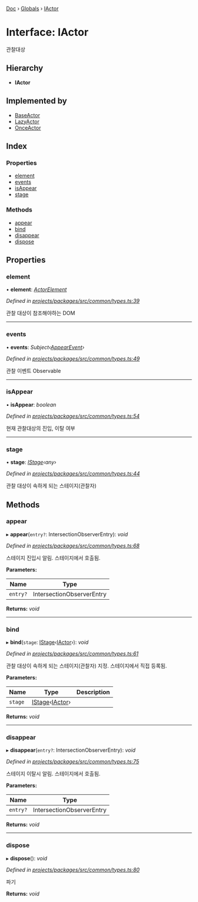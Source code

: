 [Doc](../README.md) › [Globals](../globals.md) › [IActor](iactor.md)

# Interface: IActor

관찰대상

## Hierarchy

* **IActor**

## Implemented by

* [BaseActor](../classes/baseactor.md)
* [LazyActor](../classes/lazyactor.md)
* [OnceActor](../classes/onceactor.md)

## Index

### Properties

* [element](iactor.md#element)
* [events](iactor.md#events)
* [isAppear](iactor.md#isappear)
* [stage](iactor.md#stage)

### Methods

* [appear](iactor.md#appear)
* [bind](iactor.md#bind)
* [disappear](iactor.md#disappear)
* [dispose](iactor.md#dispose)

## Properties

###  element

• **element**: *[ActorElement](../globals.md#actorelement)*

*Defined in [projects/packages/src/common/types.ts:39](https://github.com/molgga/jood-appearer/blob/fe8cce9/projects/packages/src/common/types.ts#L39)*

관찰 대상이 참조해야하는 DOM

___

###  events

• **events**: *Subject‹[AppearEvent](../classes/appearevent.md)›*

*Defined in [projects/packages/src/common/types.ts:49](https://github.com/molgga/jood-appearer/blob/fe8cce9/projects/packages/src/common/types.ts#L49)*

관찰 이벤트 Observable

___

###  isAppear

• **isAppear**: *boolean*

*Defined in [projects/packages/src/common/types.ts:54](https://github.com/molgga/jood-appearer/blob/fe8cce9/projects/packages/src/common/types.ts#L54)*

현재 관찰대상의 진입, 이탈 여부

___

###  stage

• **stage**: *[IStage](istage.md)‹any›*

*Defined in [projects/packages/src/common/types.ts:44](https://github.com/molgga/jood-appearer/blob/fe8cce9/projects/packages/src/common/types.ts#L44)*

관찰 대상이 속하게 되는 스테이지(관찰자)

## Methods

###  appear

▸ **appear**(`entry?`: IntersectionObserverEntry): *void*

*Defined in [projects/packages/src/common/types.ts:68](https://github.com/molgga/jood-appearer/blob/fe8cce9/projects/packages/src/common/types.ts#L68)*

스테이지 진입시 알림.
스테이지에서 호출됨.

**Parameters:**

Name | Type |
------ | ------ |
`entry?` | IntersectionObserverEntry |

**Returns:** *void*

___

###  bind

▸ **bind**(`stage`: [IStage](istage.md)‹[IActor](iactor.md)›): *void*

*Defined in [projects/packages/src/common/types.ts:61](https://github.com/molgga/jood-appearer/blob/fe8cce9/projects/packages/src/common/types.ts#L61)*

관찰 대상이 속하게 되는 스테이지(관찰자) 지정.
스테이지에서 직접 등록됨.

**Parameters:**

Name | Type | Description |
------ | ------ | ------ |
`stage` | [IStage](istage.md)‹[IActor](iactor.md)› |   |

**Returns:** *void*

___

###  disappear

▸ **disappear**(`entry?`: IntersectionObserverEntry): *void*

*Defined in [projects/packages/src/common/types.ts:75](https://github.com/molgga/jood-appearer/blob/fe8cce9/projects/packages/src/common/types.ts#L75)*

스테이지 이탈시 알림.
스테이지에서 호출됨.

**Parameters:**

Name | Type |
------ | ------ |
`entry?` | IntersectionObserverEntry |

**Returns:** *void*

___

###  dispose

▸ **dispose**(): *void*

*Defined in [projects/packages/src/common/types.ts:80](https://github.com/molgga/jood-appearer/blob/fe8cce9/projects/packages/src/common/types.ts#L80)*

파기

**Returns:** *void*
